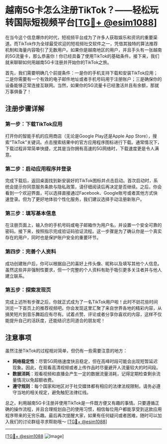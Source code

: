# 越南5G卡怎么注册TikTok？——轻松玩转国际短视频平台[[TG💪+ @esim1088](https://t.me/s/esim1088)]

在当今这个信息爆炸的时代，短视频平台成为了许多人获取娱乐和资讯的重要渠道。而TikTok作为全球最受欢迎的短视频社交软件之一，凭借其独特的算法推荐机制和海量内容吸引了无数用户。如果你是越南地区的用户，并且手头有一张越南的5G流量卡，那么恭喜你！你已经具备了使用TikTok的基础条件。接下来，我们就来聊聊如何用越南5G卡注册并开始你的TikTok之旅。

首先，我们需要明确几个前提条件：一是你的手机支持下载和安装TikTok应用；二是你需要有一个有效的电子邮件地址或者手机号码用于注册账户；三是确保你的设备能够正常连接互联网。当然，如果你的5G流量卡已经激活并且有余额，那就万事俱备了！

## 注册步骤详解

### 第一步：下载TikTok应用
打开你的智能手机的应用商店（无论是Google Play还是Apple App Store），搜索“TikTok”关键词。点击搜索结果中的官方应用程序图标进行下载。通常情况下，下载过程非常简单快捷，尤其是当你拥有高速的5G网络时，下载速度更是令人满意。

### 第二步：启动应用程序并登录
完成下载后，返回桌面找到新安装好的TikTok图标并点击启动。首次启动时，系统会提示你同意服务条款与隐私政策，请仔细阅读后再决定是否继续。之后，你会看到一个欢迎界面，可以选择直接通过Facebook、Google账号或者其他方式快速登录。但为了更好地体验个性化服务，我们建议选择手动注册新账户。

### 第三步：填写基本信息
在注册页面上，输入你的手机号码或电子邮箱作为用户名，并设置一个安全可靠的密码。接下来，按照指示完成验证码验证流程。这一步骤是为了确认你是一个真实存在的用户，同时也是保护账户安全的重要环节。

### 第四步：完善个人资料
成功创建账户后，你可以根据自己的喜好上传头像、昵称以及填写其他个人信息。虽然这些并非强制性要求，但一个完整的个人资料有助于吸引更多关注者并与他人建立联系。

### 第五步：探索发现页
完成上述所有步骤之后，你就正式成为了一名TikTok用户啦！此时不妨花些时间浏览一下首页上的推荐视频吧。你会发现这里汇聚了来自世界各地的精彩内容，从搞笑短片到音乐舞蹈应有尽有。试着点赞、评论或者分享你喜欢的内容，这样不仅能提升自己的活跃度，还能结识志同道合的朋友呢！

## 注意事项

虽然注册TikTok的过程相对简单，但仍有一些需要注意的地方：
- **网络稳定性**：尽管5G网络速度快且稳定，但在高峰时段可能会出现短暂延迟现象。因此，在观看高清视频或者上传作品时尽量避开人流量较大的时间段。
- **数据消耗**：观看视频和直播会产生一定的数据流量消耗，记得定期检查剩余流量情况以免超额收费。
- **遵守规则**：每个国家和地区对于社交媒体都有相应的法律法规限制，请务必遵守当地的相关规定，避免触犯法律红线。

总之，利用越南5G卡注册并使用TikTok是一件既方便又有趣的事情。只要遵循正确的操作流程，并且合理规划自己的使用习惯，相信每位用户都能享受到这款应用程序带来的无穷乐趣。最后再次提醒大家，如果有任何疑问或者困难，随时可以加入我们的讨论群组寻求帮助哦～ [[TG💪+ @esim1088](https://t.me/s/esim1088)]

---

[[TG💪+ @esim1088](https://t.me/s/esim1088) ![Image](https://i.postimg.cc/4NQfJmqS/Snipaste-2025-05-13-00-14-12.png)]